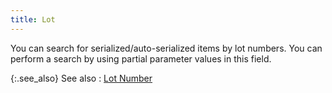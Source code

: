 ```yaml
---
title: Lot
---
```



You can search for serialized/auto-serialized items by lot numbers.  You can perform a search by using partial parameter values in this field.


{:.see_also}
See also
: [Lot  Number](JavaScript:RelatedTopics1.Click())<!--Metadata type="DesignerControl" startspan
<object CLASSID="clsid:ADB880A6-D8FF-11CF-9377-00AA003B7A11"
	ID=RelatedTopics1
	TYPE="application/x-oleobject">
</object>-->

<object classid="clsid:ADB880A6-D8FF-11CF-9377-00AA003B7A11" id="RelatedTopics1" type="application/x-oleobject"> 
 <param name="Command" value="Related Topics">
<param name="Window" value="second">
<param name="Item1" value="{{site.wm_chm}}/misc/lot_number_and_others.html">
</object><!--Metadata type="DesignerControl" endspan-->
